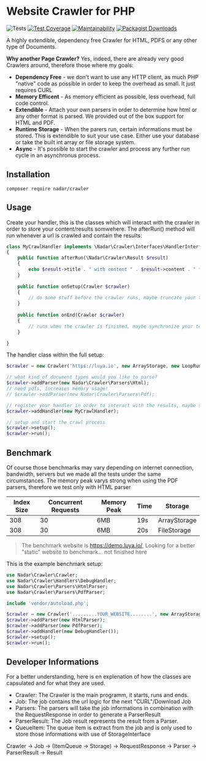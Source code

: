 # Website Crawler for PHP

![Tests](https://github.com/nadar/php-page-crawler/workflows/Tests/badge.svg)
[![Test Coverage](https://api.codeclimate.com/v1/badges/75ae58115a911edfb178/test_coverage)](https://codeclimate.com/github/nadar/crawler/test_coverage)
[![Maintainability](https://api.codeclimate.com/v1/badges/75ae58115a911edfb178/maintainability)](https://codeclimate.com/github/nadar/crawler/maintainability)
[![Packagist Downloads](https://img.shields.io/packagist/dm/nadar/crawler)](https://packagist.org/packages/nadar/crawler)

A highly extendible, dependency free Crawler for HTML, PDFS or any other type of Documents.

**Why another Page Crawler?** Yes, indeed, there are already very good Crawlers around, therefore those where my goals:

+ **Dependency Free** - we don't want to use any HTTP client, as much PHP "native" code as possible in order to keep the overhead as small. It just requires CURL
+ **Memory Efficent** - As memory efficient as possible, less overhead, full code control.
+ **Extendible** - Attach your own parsers in order to determine how html or any other format is parsed. We provided out of the box support for HTML and PDF.
+ **Runtime Storage** - When the parers run, certain informations must be stored. This is extendible to suit your use case. Either use your database or take the built int array or file storage system.
+ **Async** - It's possible to start the crawler and process any further run cycle in an asynchronus process.


## Installation

```
composer require nadar/crawler
```

## Usage

Create your handler, this is the classes which will interact with the crawler in order to store your content/results somwehere. The afterRun() method will run whenever a url is crawled and contain the results:

```php
class MyCrawlHandler implements \Nadar\Crawler\Interfaces\HandlerInterface
{
    public function afterRun(\Nadar\Crawler\Result $result)
    {
        echo $result->title . " with content " . $result->content . " for url " . $result->url->getNormalized();
    }
    
    public function onSetup(Crawler $crawler)
    {
        // do some stuff before the crawler runs, maybe truncate your temporary table where the results should be stored.
    }
    
    public function onEnd(Crawler $crawler)
    {
        // runs when the crawler is finished, maybe synchronize your temporary index table with the "real" site index.
    }

}
```

The handler class within the full setup:

```php
$crawler = new Crawler('https://luya.io', new ArrayStorage, new LoopRunner);

// what kind of document types would you like to parse?
$crawler->addParser(new Nadar\Crawler\Parsers\Html);
// need pdfs, increases memory usage! 
// $crawler->addParser(new Nadar\Crawler\Parsers\Pdf);

// register your handler in order to interact with the results, maybe store them in a database?
$crawler->addHandler(new MyCrawlHandler);

// setup and start the crawl process
$crawler->setup();
$crawler->run();
```

## Benchmark

Of course those benchmarks may vary depending on internet connection, bandwidth, servers but we made all the tests under the same circumstances. The memory peak varys strong when using the PDF parsers, therefore we test only with HTML parser

| Index Size     | Concurrent Requests    | Memory Peak     |Time               | Storage
|-------------- |-------------------    |-----------        |----               | ---
| 308              | 30                    | 6MB               | 19s               | ArrayStorage
| 308              | 30                    | 6MB               | 20s               | FileStorage


> The benchmark website is https://demo.luya.io/, Looking for a better "static" website to benchmark... not finished here


This is the example benchmark setup:

```php
use Nadar\Crawler\Crawler;
use Nadar\Crawler\Handlers\DebugHandler;
use Nadar\Crawler\Parsers\HtmlParser;
use Nadar\Crawler\Parsers\PdfParser;

include 'vendor/autoload.php';

$crawler = new Crawler('.........YOUR_WEBSITE........', new ArrayStorage, new LoopRunner);
$crawler->addParser(new HtmlParser);
$crawler->addParser(new PdfParser);
$crawler->addHandler(new DebugHandler());
$crawler->setup();
$crawler->run();
```

## Developer Informations

For a better understanding, here is en explenation of how the classes are capsulated and for what they are used.

+ Crawler: The Crawler is the main programm, it starts, runs and ends.
+ Job: The job contains the url logic for the next "CURL"/Download Job
+ Parsers: The parsers will take the job informations in combination with the RequestResponse in order to generate a ParserResult
+ ParserResult: The Job result represents the result from a Parser.
+ QueueItem: The queue item is extract from the job and is only used to store those informations with use of StorageInterface


Crawler -> Job -> (ItemQueue -> Storage) -> RequestResponse -> Parser -> ParserResult -> Result
